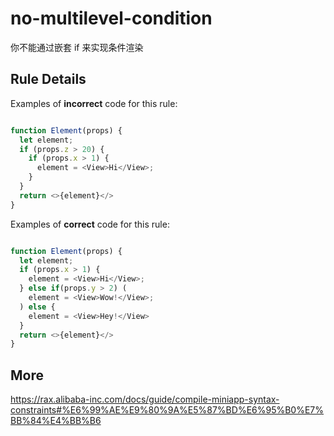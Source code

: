 # no-multilevel-condition
你不能通过嵌套 if 来实现条件渲染

## Rule Details
Examples of **incorrect** code for this rule:

```js

function Element(props) {
  let element;
  if (props.z > 20) {
    if (props.x > 1) {
      element = <View>Hi</View>;
    }
  }
  return <>{element}</>
}

```

Examples of **correct** code for this rule:

```js

function Element(props) {
  let element;
  if (props.x > 1) {
    element = <View>Hi</View>;
  } else if(props.y > 2) (
    element = <View>Wow!</View>;
  ) else {
    element = <View>Hey!</View>
  }
  return <>{element}</>
}

```

## More
https://rax.alibaba-inc.com/docs/guide/compile-miniapp-syntax-constraints#%E6%99%AE%E9%80%9A%E5%87%BD%E6%95%B0%E7%BB%84%E4%BB%B6